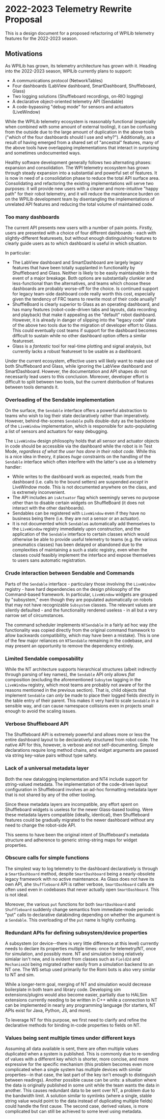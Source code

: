 # 2022-2023 Telemetry Rewrite Proposal

This is a design document for a proposed refactoring of WPILib telemetry features for the 2022-2023 season.

## Motivations

As WPILib has grown, its telemetry architecture has grown with it.  Heading into the 2022-2023 season, WPILib currently plans to support:

* A communications protocol (NetworkTables)
* Four dashboards (LabView dashboard, SmartDashboard, Shuffleboard, Glass)
* Two logging solutions (Shuffleboard recordings, on-RIO logging)
* A declarative object-oriented telemetry API (Sendable)
* A code-bypassing "debug mode" for sensors and actuators (LiveWindow)

While the WPILib telemetry ecosystem is reasonably functional (especially when combined with some amount of external tooling), it can be confusing from the outside due to the large amount of duplication in the above tools ("which of the four dashboards should I use and why?").  Additionally, as a result of having emerged from a shared set of "ancestral" features, many of the above tools have overlapping implementations that interact in surprising and sometimes undocumented ways.

Healthy software development generally follows two alternating phases: expansion and consolidation.  The WPI telemetry ecosystem has grown through steady expansion into a substantial and powerful set of features.  It is now in need of a consolidation phase to reduce the total API surface area.  Consolidating and refactoring the existing implementations will serve two purposes: it will provide new users with a clearer and more-intuitive "happy path" for their robot telemetry, and it will reduce the maintenance burden on on the WPILib development team by disentangling the implementations of unrelated API features and reducing the total volume of maintained code.

### Too many dashboards

The current API presents new users with a number of pain points.  Firstly, users are presented with a choice of four different dashboards - each with slightly-different featuresets, but without enough distinguishing features to clearly guide users as to which dashboard is useful in which situation.

In particular:

* The LabView dashboard and SmartDashboard are largely legacy features that have been totally supplanted in functionality by Shuffleboard and Glass.  Neither is likely to be easily maintainable in the event of a major breakage.  Both options are substantially clunkier and less-functional than the alternatives, and teams which choose these dashboards are probably worse-off for the choice.  Is continued support for legacy team-side dashboard code really worth this cost, especially given the tendency of FRC teams to rewrite most of their code anually?
* ShuffleBoard is clearly superior to Glass as an operating dashboard, and has many features (robot-code-driven tabs and layouts, data recording and playback) that make it appealing as the "default" robot dashboard.  However, it is already in danger of slipping into the "legacy code" state of the above two tools due to the migration of developer effort to Glass.  This could eventually cost teams if support for the dashboard becomes difficult to sustain while no other dashboard option offers a similar featureset.
* Glass is a *fantastic* tool for real-time plotting and signal analysis, but currently lacks a robust featureset to be usable as a dashboard.

Under the current ecosystem, effective users will likely want to make use of both Shuffleboard and Glass, while ignoring the LabView dashboard and SmartDashboard.  However, the documentation and API shapes do not necessarily lead users to this conclusion.  Moreover, developer effort is difficult to split between two tools, but the current distribution of features between tools demands it.

### Overloading of the Sendable implementation

On the surface, the `Sendable` interface offers a powerful abstraction to teams who wish to log their state declaratively rather than imperatively.  However, behind-the-scenes `Sendable` pulls double-duty as the backbone of the `LiveWindow` implementation, which is responsible for auto-populating a list of sensors and actuators for easy debugging.

The `LiveWindow` design philosophy holds that all sensor and actuator objects in code should be accessible via the dashboard while the robot is in Test Mode, *regardless of what the user has done in their robot code.*  While this is a nice idea in theory, it places *huge* constraints on the handling of the `Sendable` interface which often interfere with the latter's use as a telemetry handler:

* While writes to the dashboard work as expected, reads from the dashboard (i.e. calls to the bound setters) are suspended *except* in LiveWindow mode.  This is not documented anywhere on the class, and is extremely inconvenient.
* The API includes an `isActuator` flag which seemingly serves no purpose other than to disable certain widgets on ShuffleBoard (it does not interact with the other dashboards).
* Sendables can be registered with `LiveWindow` even if they have no business being there (i.e. they are not a sensor or an actuator).
* It is not documented which `Sendable`s automatically add themselves to the `LiveWindow` registry immediately upon construction, and the application of the `Sendable` interface to certain classes which would otherwise be able to provide useful telemetry to teams (e.g. the various pneumatics classes) has been delayed or abandoned due to the complexities of maintaining a such a static registry, even when the classes could feasibly implement the interface and expose themselves to users sans automatic registration.
  
### Crude interaction between Sendable and Commands

Parts of the `Sendable` interface - particulary those involving the `LiveWindow` registry - have hard dependencies on the design philosophy of the Command-based framework.  In particular, `LiveWindow` widgets are grouped by "subsystem," even though they are populated automatically on robots that may not have recognizable `Subsystem` classes.  The relevant values are silently defaulted - and the functionality rendered useless - in all but a very narrow set of circumstances.

The command scheduler implements `NTSendable` in a fairly ad hoc way (the functionality was copied directly from the original command framework to allow backwards compatibility, which may have been a mistake).  This is one of the few major reliances on `NTSendable` remaining in the codebase, and may present an opportunity to remove the dependency entirely.

### Limited Sendable composability

While the NT architecture supports hierarchical structures (albeit indirectly through parsing of key names), the `Sendable` API only allows *flat* composition (excluding the aforementioned `Subsytem` tagging in the `LiveWindow` registry, which most teams are probably not aware of for the reasons mentioned in the previous section).  That is, child objects that implement `Sendable` can *only* be made to place their logged fields directly in the table entry of their parent.  This makes it very hard to scale `Sendable` in a sensible way, and can cause namespace collisions even in projects small enough to avoid the scaling issues.

### Verbose Shuffleboard API

The Shuffleboard API is extremely powerful and allows more or less the entire dashboard layout to be declaratively structured from robot code.  The native API for this, however, is verbose and not self-documenting.  Simple declarations require long method chains, and widget arguments are passed via string key-value pairs without type safety.

### Lack of a universal metadata layer

Both the new datalogging implementation and NT4 include support for string-valued metadata.  The implementation of the code-driven layout configuration in Shuffleboard involves an ad-hoc formatting metadata layer that is not shared by any of the other tooling.

Since these metadata layers are incompatible, any effort spent on Shuffleboard widgets is useless for the newer Glass-based tooling.  Were these metadata layers compatible (ideally, identical), then Shuffleboard features could be gradually migrated to the newer dashboard without any need to change the robot-side API.

This seems to have been the original intent of Shuffleboard's metadata structure and adherence to generic string-string maps for widget properties.

### Obscure calls for simple functions

The simplest way to log telemetry to the dashboard declaratively is through a `SmartDashboard` method, despite `SmartDashboard` being a nearly-obsolete legacy framework with no active maintenance.  As Glass does not have its own API, ahe `Shuffleboard` API is rather verbose, `SmartDashboard` calls are often used even in codebases that never actually open `SmartDashboard`.  This is not ideal.

Moreover, the various `put` functions for both `SmartDashboard` and `Shuffleboard` suddenly change semantics from immediate-mode periodic "put" calls to declarative databinding depending on whether the argument is a `Sendable`.  This overloading of the `put` name is highly confusing.

### Redundant APIs for defining subsystem/device properties

A subsystem (or device--there is very little difference at this level) currently needs to declare its properties multiple times: once for telemetry/NT, once for simulation, and possibly more. NT and simulation being relatively simialar isn't new, and is evident from classes such as `Field2d` and `Mechanism2d` being migrated rather easily from a simulation backend to an NT one. The WS setup used primarily for the Romi bots is also very similar to NT and sim.

While a longer-term goal, merging of NT and simulation would decrease boilerplate in both team and library code. Developing sim extensions/plugins would also become easier, partially due to HALSim extensions currently needing to be written in C++ while a connection to NT can be implemented in nearly any programming language (for starters, NT APIs exist for Java, Python, JS, and more).

To leverage NT for this purpose, we first need to clarify and refine the declarative methods for binding in-code properties to fields on NT.

### Values being sent multiple times under different keys

Assuming all data available is sent, there are often multiple values duplicated when a system is published. This is commonly due to re-sending of values with a different key which is shorter, more concise, and more expressive for the specific mechanism (this problem becomes even more complicated when a single system has multiple devices with similar properties--in that case, the last part of the key isn't enough to distinguish between readings). Another possible cause can be units: a situation where the data is originally published in some unit while the team wants the data in another. This causes redundant data to be sent over NT, a problem due to the bandwidth limit. A solution similar to symlinks (where a single, stable string value would point to the data instead of duplicating multiple fields) could handle the first cause. The second case, derived values, is more complicated but can still be achieved to some level using metadata.